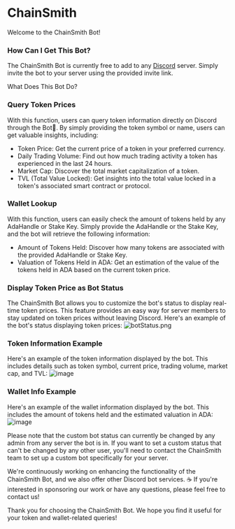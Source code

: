 # ChainSmith

Welcome to the ChainSmith Bot!

### How Can I Get This Bot?

The ChainSmith Bot is currently free to add to any [Discord](https://discord.com) server. Simply invite the bot to your server using the provided invite link.

What Does This Bot Do?

### Query Token Prices

With this function, users can query token information directly on Discord through the Bot🤖. By simply providing the token symbol or name, users can get valuable insights, including:

* Token Price: Get the current price of a token in your preferred currency.
* Daily Trading Volume: Find out how much trading activity a token has experienced in the last 24 hours.
* Market Cap: Discover the total market capitalization of a token.
* TVL (Total Value Locked): Get insights into the total value locked in a token's associated smart contract or protocol.

### Wallet Lookup

With this function, users can easily check the amount of tokens held by any AdaHandle or Stake Key. Simply provide the AdaHandle or the Stake Key, and the bot will retrieve the following information:

* Amount of Tokens Held: Discover how many tokens are associated with the provided AdaHandle or Stake Key.
* Valuation of Tokens Held in ADA: Get an estimation of the value of the tokens held in ADA based on the current token price.

### Display Token Price as Bot Status

The ChainSmith Bot allows you to customize the bot's status to display real-time token prices. This feature provides an easy way for server members to stay updated on token prices without leaving Discord. Here's an example of the bot's status displaying token prices: ![botStatus.png](https://i.postimg.cc/85tg1ZbH/Screenshot-2023-05-22-140205.png)

### Token Information Example

Here's an example of the token information displayed by the bot. This includes details such as token symbol, current price, trading volume, market cap, and TVL: ![image](https://user-images.githubusercontent.com/99814325/240354929-6004c2a9-262f-4dcc-abd9-76463bd51de4.png)

### Wallet Info Example

Here's an example of the wallet information displayed by the bot. This includes the amount of tokens held and the estimated valuation in ADA: ![image](https://user-images.githubusercontent.com/99814325/240359861-e118ea62-f8b7-4bea-90a9-cdc7210e041d.png)

Please note that the custom bot status can currently be changed by any admin from any server the bot is in. If you want to set a custom status that can't be changed by any other user, you'll need to contact the ChainSmith team to set up a custom bot specifically for your server.

We're continuously working on enhancing the functionality of the ChainSmith Bot, and we also offer other Discord bot services. ☕ If you're interested in sponsoring our work or have any questions, please feel free to contact us!

Thank you for choosing the ChainSmith Bot. We hope you find it useful for your token and wallet-related queries!
